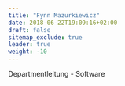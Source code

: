 ```yaml
---
title: "Fynn Mazurkiewicz"
date: 2018-06-22T19:09:16+02:00
draft: false
sitemap_exclude: true
leader: true
weight: -10
---
```


Departmentleitung - Software
